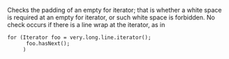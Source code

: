 Checks the padding of an empty for iterator; that is whether a white
space is required at an empty for iterator, or such white space is
forbidden. No check occurs if there is a line wrap at the iterator, as
in

    for (Iterator foo = very.long.line.iterator();
          foo.hasNext();
         )
